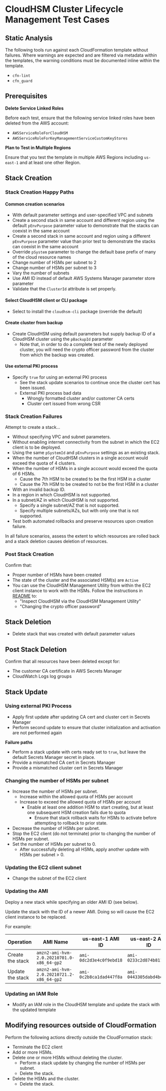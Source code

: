 # CloudHSM Cluster Lifecycle Management Test Cases

## Static Analysis

The following tools run against each CloudFormation template without failures. Where warnings are expected and are filtered via metadata within the templates, the warning conditions must be documented inline within the template.

* `cfn-lint` 
* `cfn_guard` 

## Prerequisites

**Delete Service Linked Roles**

Before each test, ensure that the following service linked roles have been deleted from the AWS account:
* `AWSServiceRoleForCloudHSM`
* `AWSServiceRoleForKeyManagementServiceCustomKeyStores`

**Plan to Test in Multiple Regions**

Ensure that you test the template in multiple AWS Regions including `us-east-1` and at least one other Region.

## Stack Creation

### Stack Creation Happy Paths

#### Common creation scenarios

* With default parameter settings and user-specified VPC and subnets
* Create a second stack in same account and different region using the default `pEnvPurpose` parameter value to demonstrate that the stacks can coexist in the same account
* Create a second stack in same account and region using a different `pEnvPurpose` parameter value than prior test to demonstrate the stacks can coexist in the same account
* Override `pSystem` parameter to change the default base prefix of many of the cloud resource names
* Change number of HSMs per subnet to 2
* Change number of HSMs per subnet to 3
* Vary the number of subnets
* Use AMI ID instead of default AWS Systems Manager parameter store parameter
* Validate that the `ClusterId` attribute is set properly.

#### Select CloudHSM client or CLI package

* Select to install the `cloudhsm-cli` package (override the default)

#### Create cluster from backup

* Create CloudHSM using default parameters but supply backup ID of a CloudHSM cluster using the `pBackupId` parameter
  * Note that, in order to do a complete test of the newly deployed cluster, you will need the crypto officer password from the cluster from which the backup was created.

#### Use external PKI process

* Specify `true` for using an external PKI process
  * See the stack update scenarios to continue once the cluster cert has been issued.
  * External PKI process bad data
    * Wrongly formatted cluster and/or customer CA certs
    * Cluster cert issued from wrong CSR

### Stack Creation Failures

Attempt to create a stack...

* Without specifying VPC and subnet parameters. 
* Without enabling internet connectivity from the subnet in which the EC2 client is to be deployed.
* Using the same `pSystemId` and `pEnvPurpose` settings as an existing stack.
* When the number of CloudHSM clusters in a single account would exceed the quota of 4 clusters.
* When the number of HSMs in a single account would exceed the quota of 6 HSMs.
  * Cause the 7th HSM to be created to be the first HSM in a cluster
  * Cause the 7th HSM to be created to not be the first HSM in a cluster
* With an invalid backup ID.
* In a region in which CloudHSM is not supported.
* In a subnet/AZ in which CloudHSM is not supported.
  * Specify a single subnet/AZ that is not supported.
  * Specify multiple subnets/AZs, but with only one that is not supported.
* Test both automated rollbacks and preserve resources upon creation failure.

In all failure scenarios, assess the extent to which resources are rolled back and a stack deletion causes deletion of resources.

### Post Stack Creation

Confirm that:

* Proper number of HSMs have been created
* The state of the cluster and the associated HSM(s) are `Active`
* You can use the CloudHSM Management Utility from within the EC2 client instance to work with the HSMs. Follow the instructions in [README](./README.md) to:
  * "Inspect CloudHSM via the CloudHSM Management Utility"
  * "Changing the crypto officer password"

## Stack Deletion

* Delete stack that was created with default parameter values

## Post Stack Deletion

Confirm that all resources have been deleted except for:

* The customer CA certificate in AWS Secrets Manager
* CloudWatch Logs log groups

## Stack Update

### Using external PKI Process

* Apply first update after updating CA cert and cluster cert in Secrets Manager
* Perform second update to ensure that cluster initialization and activation are not performed again

**Failure paths**

* Perform a stack update with certs ready set to `true`, but leave the default Secrets Manager secret in place.
* Provide a mismatched CA cert in Secrets Manager
* Provide a mismatched cluster cert in Secrets Manager

### Changing the number of HSMs per subnet

* Increase the number of HSMs per subnet.
  * Increase within the allowed quota of HSMs per account
  * Increase to exceed the allowed quota of HSMs per account
    * Enable at least one addition HSM to start creating, but at least one subsequent HSM creation fails due to quota
      * Ensure that stack rollback waits for HSMs to activate before attempting to rollback to prior state.
* Decrease the number of HSMs per subnet.
* Stop the EC2 client (do not terminate) prior to changing the number of HSMs per subnet.
* Set the number of HSMs per subnet to 0.
  * After successfully deleting all HSMs, apply another update with HSMs per subnet > 0.

### Updating the EC2 client subnet

* Change the subnet of the EC2 client

### Updating the AMI

Deploy a new stack while specifying an older AMI ID (see below).

Update the stack with the ID of a newer AMI.  Doing so will cause the EC2 client instance to be replaced.

For example:

|Operation|AMI Name|us-east-1 AMI ID|us-east-2 AMI ID|
|---------|--------|----------------|----------------|
|Create the stack|`amzn2-ami-hvm-2.0.20210701.0-x86_64-gp2`|`ami-0dc2d3e4c0f9ebd18`|`ami-0233c2d874b811deb`| 
|Update the stack|`amzn2-ami-hvm-2.0.20210721.2-x86_64-gp2`|`ami-0c2b8ca1dad447f8a`|`ami-0443305dabd4be2bc`| 

### Updating an IAM Role

* Modify an IAM role in the CloudHSM template and update the stack with the updated template

## Modifying resources outside of CloudFormation

Perform the following actions directly outside the CloudFormation stack:

* Terminate the EC2 client
* Add or more HSMs.
* Delete one or more HSMs without deleting the cluster.
  * Perform a stack update by changing the number of HSMs per subnet.
  * Delete the stack.
* Delete the HSMs and the cluster.
  * Delete the stack.